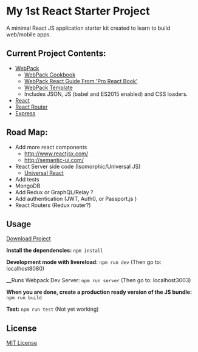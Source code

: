 # My 1st React Starter Project

A minimal React JS application starter kit created to learn to build web/mobile apps.

## Current Project Contents:

- [WebPack](http://webpack.github.io/docs/)
  - [WebPack Cookbook](http://christianalfoni.github.io/react-webpack-cookbook/index.html)
  - [WebPack React Guide From 'Pro React Book' ](http://www.pro-react.com/materials/appendixA/)
  - [WebPack Template](https://github.com/petehunt/webpack-howto)
  - Includes JSON, JS (babel and ES2015 enabled) and CSS loaders.
- [React](https://facebook.github.io/react/)
- [React Router](https://github.com/reactjs/react-router)
- [Express](http://expressjs.com/)

## Road Map:

- Add more react components
  - http://www.reactjsx.com/
  - http://semantic-ui.com/
- React Server side code (Isomorphic/Universal JS)
  - [Universal React](https://24ways.org/2015/universal-react/)  
- Add tests
- MongoDB
- Add Redux or GraphQL/Relay ?
- Add authentication (JWT, Auth0, or Passport.js )
- React Routers (Redux router?)   


## Usage

[Download Project](https://github.com/iruslani/React-Starter-Project)

__Install the dependencies:__
`npm install`

__Development mode with livereload:__
`npm run dev`
(Then go to: localhost8080)

__Runs Webpack Dev Server:
`npm run server`
(Then go to: localhost3003)

__When you are done, create a production ready version of the JS bundle:__
`npm run build`

__Test:__
`npm run test`
(Not yet working)

## License

[MIT License](http://opensource.org/licenses/MIT)
